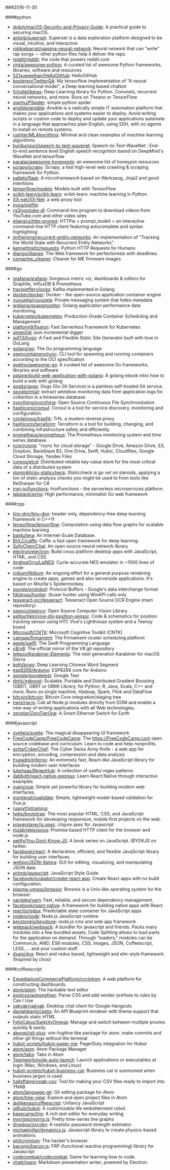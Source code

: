 ###2016-11-30

####python
* [drduh/macOS-Security-and-Privacy-Guide](https://github.com/drduh/macOS-Security-and-Privacy-Guide): A practical guide to securing macOS.
* [airbnb/superset](https://github.com/airbnb/superset): Superset is a data exploration platform designed to be visual, intuitive, and interactive
* [robbiebarrat/rapping-neural-network](https://github.com/robbiebarrat/rapping-neural-network): Neural network that can "write" rap songs -- other python files help it deliver the raps.
* [reddit/reddit](https://github.com/reddit/reddit): the code that powers reddit.com
* [vinta/awesome-python](https://github.com/vinta/awesome-python): A curated list of awesome Python frameworks, libraries, software and resources
* [521xueweihan/HelloGitHub](https://github.com/521xueweihan/HelloGitHub): HelloGitHub
* [kootenpv/TwitterQA](https://github.com/kootenpv/TwitterQA): My tensorflow implementation of "A neural conversational model", a Deep learning based chatbot
* [fchollet/keras](https://github.com/fchollet/keras): Deep Learning library for Python. Convnets, recurrent neural networks, and more. Runs on Theano or TensorFlow.
* [xianhu/PSpider](https://github.com/xianhu/PSpider): simple python spider
* [ansible/ansible](https://github.com/ansible/ansible): Ansible is a radically simple IT automation platform that makes your applications and systems easier to deploy. Avoid writing scripts or custom code to deploy and update your applications automate in a language that approaches plain English, using SSH, with no agents to install on remote systems.
* [rushter/MLAlgorithms](https://github.com/rushter/MLAlgorithms): Minimal and clean examples of machine learning algorithms
* [buriburisuri/speech-to-text-wavenet](https://github.com/buriburisuri/speech-to-text-wavenet): Speech-to-Text-WaveNet : End-to-end sentence level English speech recognition based on DeepMind's WaveNet and tensorflow
* [paralax/awesome-honeypots](https://github.com/paralax/awesome-honeypots): an awesome list of honeypot resources
* [scrapy/scrapy](https://github.com/scrapy/scrapy): Scrapy, a fast high-level web crawling & scraping framework for Python.
* [pallets/flask](https://github.com/pallets/flask): A microframework based on Werkzeug, Jinja2 and good intentions
* [tensorflow/models](https://github.com/tensorflow/models): Models built with TensorFlow
* [scikit-learn/scikit-learn](https://github.com/scikit-learn/scikit-learn): scikit-learn: machine learning in Python
* [XX-net/XX-Net](https://github.com/XX-net/XX-Net): a web proxy tool
* [pypa/pipfile](https://github.com/pypa/pipfile): 
* [rg3/youtube-dl](https://github.com/rg3/youtube-dl): Command-line program to download videos from YouTube.com and other video sites
* [eliangcs/http-prompt](https://github.com/eliangcs/http-prompt): HTTPie + prompt_toolkit = an interactive command-line HTTP client featuring autocomplete and syntax highlighting
* [jimfleming/recurrent-entity-networks](https://github.com/jimfleming/recurrent-entity-networks): An implementation of "Tracking the World State with Recurrent Entity Networks".
* [kennethreitz/requests](https://github.com/kennethreitz/requests): Python HTTP Requests for Humans
* [django/django](https://github.com/django/django): The Web framework for perfectionists with deadlines.
* [corna/me_cleaner](https://github.com/corna/me_cleaner): Cleaner for ME firmware images

####go
* [grafana/grafana](https://github.com/grafana/grafana): Gorgeous metric viz, dashboards & editors for Graphite, InfluxDB & Prometheus
* [travisjeffery/jocko](https://github.com/travisjeffery/jocko): Kafka implemented in Golang
* [docker/docker](https://github.com/docker/docker): Docker - the open-source application container engine
* [vuvuzela/vuvuzela](https://github.com/vuvuzela/vuvuzela): Private messaging system that hides metadata
* [wgliang/goappmonitor](https://github.com/wgliang/goappmonitor): Golang application performance data monitoring.
* [kubernetes/kubernetes](https://github.com/kubernetes/kubernetes): Production-Grade Container Scheduling and Management
* [platform9/fission](https://github.com/platform9/fission): Fast Serverless Framework for Kubernetes
* [simeji/jid](https://github.com/simeji/jid): json incremental digger
* [spf13/hugo](https://github.com/spf13/hugo): A Fast and Flexible Static Site Generator built with love in GoLang
* [golang/go](https://github.com/golang/go): The Go programming language
* [opencontainers/runc](https://github.com/opencontainers/runc): CLI tool for spawning and running containers according to the OCI specification
* [avelino/awesome-go](https://github.com/avelino/awesome-go): A curated list of awesome Go frameworks, libraries and software
* [astaxie/build-web-application-with-golang](https://github.com/astaxie/build-web-application-with-golang): A golang ebook intro how to build a web with golang
* [gogits/gogs](https://github.com/gogits/gogs): Gogs (Go Git Service) is a painless self-hosted Git service.
* [google/mtail](https://github.com/google/mtail): extract whitebox monitoring data from application logs for collection in a timeseries database
* [syncthing/syncthing](https://github.com/syncthing/syncthing): Open Source Continuous File Synchronization
* [hashicorp/consul](https://github.com/hashicorp/consul): Consul is a tool for service discovery, monitoring and configuration.
* [containous/traefik](https://github.com/containous/traefik): Trfk, a modern reverse proxy
* [hashicorp/terraform](https://github.com/hashicorp/terraform): Terraform is a tool for building, changing, and combining infrastructure safely and efficiently.
* [prometheus/prometheus](https://github.com/prometheus/prometheus): The Prometheus monitoring system and time series database.
* [ncw/rclone](https://github.com/ncw/rclone): "rsync for cloud storage" - Google Drive, Amazon Drive, S3, Dropbox, Backblaze B2, One Drive, Swift, Hubic, Cloudfiles, Google Cloud Storage, Yandex Files
* [coreos/etcd](https://github.com/coreos/etcd): Distributed reliable key-value store for the most critical data of a distributed system
* [dominikh/go-staticcheck](https://github.com/dominikh/go-staticcheck): Staticcheck is go vet on steroids, applying a ton of static analysis checks you might be used to from tools like ReSharper for C#
* [iron-io/functions](https://github.com/iron-io/functions): IronFunctions - the serverless microservices platform.
* [labstack/echo](https://github.com/labstack/echo): High performance, minimalist Go web framework

####cpp
* [tiny-dnn/tiny-dnn](https://github.com/tiny-dnn/tiny-dnn): header only, dependency-free deep learning framework in C++11
* [tensorflow/tensorflow](https://github.com/tensorflow/tensorflow): Computation using data flow graphs for scalable machine learning
* [baidu/tera](https://github.com/baidu/tera): An Internet-Scale Database.
* [BVLC/caffe](https://github.com/BVLC/caffe): Caffe: a fast open framework for deep learning.
* [SullyChen/Chai](https://github.com/SullyChen/Chai): An open source neural network library
* [electron/electron](https://github.com/electron/electron): Build cross platform desktop apps with JavaScript, HTML, and CSS
* [AndreaOrru/LaiNES](https://github.com/AndreaOrru/LaiNES): Cycle-accurate NES emulator in ~1000 lines of code
* [nidium/Nidium](https://github.com/nidium/Nidium): An ongoing effort for a general purpose rendering engine to create apps, games and also serverside applications. It's based on Mozilla's Spidermonkey
* [google/protobuf](https://github.com/google/protobuf): Protocol Buffers - Google's data interchange format
* [fdiskyou/hunter](https://github.com/fdiskyou/hunter): (l)user hunter using WinAPI calls only
* [tesseract-ocr/tesseract](https://github.com/tesseract-ocr/tesseract): Tesseract Open Source OCR Engine (main repository)
* [opencv/opencv](https://github.com/opencv/opencv): Open Source Computer Vision Library
* [ashtuchkin/vive-diy-position-sensor](https://github.com/ashtuchkin/vive-diy-position-sensor): Code & schematics for position tracking sensor using HTC Vive's Lighthouse system and a Teensy board.
* [Microsoft/CNTK](https://github.com/Microsoft/CNTK): Microsoft Cognitive Toolkit (CNTK)
* [camsas/firmament](https://github.com/camsas/firmament): The Firmament cluster scheduling platform
* [apple/swift](https://github.com/apple/swift): The Swift Programming Language
* [v8/v8](https://github.com/v8/v8): The official mirror of the V8 git repository
* [tekezo/Karabiner-Elements](https://github.com/tekezo/Karabiner-Elements): The next generation Karabiner for macOS Sierra
* [koth/kcws](https://github.com/koth/kcws): Deep Learning Chinese Word Segment
* [esp8266/Arduino](https://github.com/esp8266/Arduino): ESP8266 core for Arduino
* [google/googletest](https://github.com/google/googletest): Google Test
* [dmlc/xgboost](https://github.com/dmlc/xgboost): Scalable, Portable and Distributed Gradient Boosting (GBDT, GBRT or GBM) Library, for Python, R, Java, Scala, C++ and more. Runs on single machine, Hadoop, Spark, Flink and DataFlow
* [bitcoin/bitcoin](https://github.com/bitcoin/bitcoin): Bitcoin Core integration/staging tree
* [nwjs/nw.js](https://github.com/nwjs/nw.js): Call all Node.js modules directly from DOM and enable a new way of writing applications with all Web technologies.
* [zerotier/ZeroTierOne](https://github.com/zerotier/ZeroTierOne): A Smart Ethernet Switch for Earth

####javascript
* [sveltejs/svelte](https://github.com/sveltejs/svelte): The magical disappearing UI framework
* [FreeCodeCamp/FreeCodeCamp](https://github.com/FreeCodeCamp/FreeCodeCamp): The https://FreeCodeCamp.com open source codebase and curriculum. Learn to code and help nonprofits.
* [gchq/CyberChef](https://github.com/gchq/CyberChef): The Cyber Swiss Army Knife - a web app for encryption, encoding, compression and data analysis
* [trueadm/inferno](https://github.com/trueadm/inferno): An extremely fast, React-like JavaScript library for building modern user interfaces
* [lukehaas/RegexHub](https://github.com/lukehaas/RegexHub): A collection of useful regex patterns
* [dabbott/react-native-express](https://github.com/dabbott/react-native-express): Learn React Native through interactive examples
* [vuejs/vue](https://github.com/vuejs/vue): Simple yet powerful library for building modern web interfaces.
* [monterail/vuelidate](https://github.com/monterail/vuelidate): Simple, lightweight model-based validation for Vue.js
* [ruanyf/jstraining](https://github.com/ruanyf/jstraining): 
* [twbs/bootstrap](https://github.com/twbs/bootstrap): The most popular HTML, CSS, and JavaScript framework for developing responsive, mobile first projects on the web.
* [prayerslayer/js.spec](https://github.com/prayerslayer/js.spec): clojure.spec for Javascript
* [mzabriskie/axios](https://github.com/mzabriskie/axios): Promise based HTTP client for the browser and node.js
* [getify/You-Dont-Know-JS](https://github.com/getify/You-Dont-Know-JS): A book series on JavaScript. @YDKJS on twitter.
* [facebook/react](https://github.com/facebook/react): A declarative, efficient, and flexible JavaScript library for building user interfaces.
* [wellsjo/JSON-Splora](https://github.com/wellsjo/JSON-Splora): GUI for editing, visualizing, and manipulating JSON data
* [airbnb/javascript](https://github.com/airbnb/javascript): JavaScript Style Guide
* [facebookincubator/create-react-app](https://github.com/facebookincubator/create-react-app): Create React apps with no build configuration.
* [plasma-umass/browsix](https://github.com/plasma-umass/browsix): Browsix is a Unix-like operating system for the browser.
* [yarnpkg/yarn](https://github.com/yarnpkg/yarn):  Fast, reliable, and secure dependency management.
* [facebook/react-native](https://github.com/facebook/react-native): A framework for building native apps with React.
* [reactjs/redux](https://github.com/reactjs/redux): Predictable state container for JavaScript apps
* [nodejs/node](https://github.com/nodejs/node): Node.js JavaScript runtime 
* [keystonejs/keystone](https://github.com/keystonejs/keystone): node.js cms and web app framework
* [webpack/webpack](https://github.com/webpack/webpack): A bundler for javascript and friends. Packs many modules into a few bundled assets. Code Splitting allows to load parts for the application on demand. Through "loaders," modules can be CommonJs, AMD, ES6 modules, CSS, Images, JSON, Coffeescript, LESS, ... and your custom stuff.
* [dvajs/dva](https://github.com/dvajs/dva):  React and redux based, lightweight and elm-style framework. (Inspired by choo)

####coffeescript
* [ExpediaInceCommercePlatform/cyclotron](https://github.com/ExpediaInceCommercePlatform/cyclotron): A web platform for constructing dashboards.
* [atom/atom](https://github.com/atom/atom): The hackable text editor
* [postcss/autoprefixer](https://github.com/postcss/autoprefixer): Parse CSS and add vendor prefixes to rules by Can I Use
* [yakyak/yakyak](https://github.com/yakyak/yakyak): Desktop chat client for Google Hangouts
* [danielgtaylor/aglio](https://github.com/danielgtaylor/aglio): An API Blueprint renderer with theme support that outputs static HTML
* [FelisCatus/SwitchyOmega](https://github.com/FelisCatus/SwitchyOmega): Manage and switch between multiple proxies quickly & easily.
* [akonwi/git-plus](https://github.com/akonwi/git-plus): vim-fugitive like package for atom. make commits and other git things without the terminal
* [hubot-scripts/hubot-pager-me](https://github.com/hubot-scripts/hubot-pager-me): PagerDuty integration for Hubot
* [atom/apm](https://github.com/atom/apm): Atom Package Manager
* [atom/tabs](https://github.com/atom/tabs): Tabs in Atom
* [Teamwork/node-auto-launch](https://github.com/Teamwork/node-auto-launch): Launch applications or executables at login (Mac, Windows, and Linux)
* [hubot-scripts/hubot-business-cat](https://github.com/hubot-scripts/hubot-business-cat): Business cat is summoned when business jargon is used
* [halloffame/ynab-csv](https://github.com/halloffame/ynab-csv): Tool for making your CSV files ready to import into YNAB
* [atom/language-git](https://github.com/atom/language-git): Git editing package for Atom
* [atom/tree-view](https://github.com/atom/tree-view): Explore and open project files in Atom
* [jashkenas/coffeescript](https://github.com/jashkenas/coffeescript): Unfancy JavaScript
* [github/hubot](https://github.com/github/hubot): A customizable life embetterment robot.
* [basecamp/trix](https://github.com/basecamp/trix): A rich text editor for everyday writing
* [morrisjs/morris.js](https://github.com/morrisjs/morris.js): Pretty time-series line graphs
* [dropbox/zxcvbn](https://github.com/dropbox/zxcvbn): A realistic password strength estimator.
* [michaelvillar/dynamics.js](https://github.com/michaelvillar/dynamics.js): Javascript library to create physics-based animations
* [philc/vimium](https://github.com/philc/vimium): The hacker's browser.
* [baconjs/bacon.js](https://github.com/baconjs/bacon.js): FRP (functional reactive programming) library for Javascript
* [codecombat/codecombat](https://github.com/codecombat/codecombat): Game for learning how to code.
* [yhatt/marp](https://github.com/yhatt/marp): Markdown presentation writer, powered by Electron.
